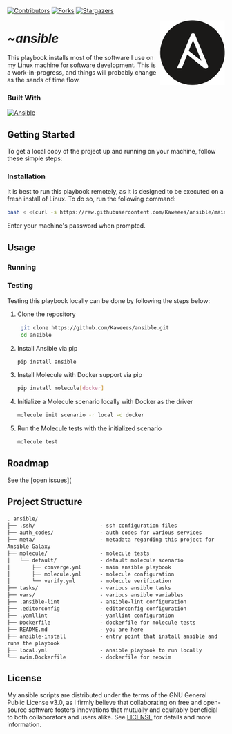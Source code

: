 <!-- PROJECT SHIELDS -->
<!--
*** I'm using markdown "reference style" links for readability.
*** Reference links are enclosed in brackets [ ] instead of parentheses ( ).
*** See the bottom of this document for the declaration of the reference variables
*** for contributors-url, forks-url, etc. This is an optional, concise syntax you may use.
*** https://www.markdownguide.org/basic-syntax/#reference-style-links
-->
<div align="left">

[![Contributors][contributors-shield]][contributors-url]
[![Forks][forks-shield]][forks-url]
[![Stargazers][stars-shield]][stars-url]

</div>

<a href="https://github.com/Kaweees/ansible">
  <source media="(prefers-color-scheme: dark)" srcset="assets/img/ansible-logo-light-mode.png">
  <img alt="Text changing depending on mode. Light: 'Ansible Logo Light Mode' Dark: 'Ansible Logo Dark Mode'" src="assets/img/ansible-logo-dark-mode.png" align="right" width="150">
</a>

<div align="left">
  <h1><em>~ansible</em></h1>
</div>

<!-- ABOUT THE PROJECT -->
This playbook installs most of the software I use on my Linux machine for software development. This is a work-in-progress, and things will probably change as the sands of time flow.

### Built With
[![Ansible][Ansible-shield]][Ansble-url]

<!-- GETTING STARTED -->
## Getting Started

To get a local copy of the project up and running on your machine, follow these simple steps:


### Installation

It is best to run this playbook remotely, as it is designed to be executed on a fresh install of Linux. To do so, run the following command:

```bash
bash < <(curl -s https://raw.githubusercontent.com/Kaweees/ansible/main/ansible-install)
```

Enter your machine's password when prompted.

<!-- USAGE EXAMPLES -->
## Usage

### Running

###  Testing

Testing this playbook locally can be done by following the steps below:

1. Clone the repository
   ```bash
    git clone https://github.com/Kaweees/ansible.git
    cd ansible
    ```
2. Install Ansible via pip
    ```bash
    pip install ansible
    ```
3. Install Molecule with Docker support via pip
    ```bash
    pip install molecule[docker]
    ```
4. Initialize a Molecule scenario locally with Docker as the driver
    ```bash
    molecule init scenario -r local -d docker
    ```
5. Run the Molecule tests with the initialized scenario
    ```bash
    molecule test
    ```

<!-- ROADMAP -->
## Roadmap

See the [open issues](

<!-- PROJECT FILE STRUCTURE -->
## Project Structure

```
. ansible/
├── .ssh/                     - ssh configuration files
├── auth_codes/               - auth codes for various services
├── meta/                     - metadata regarding this project for Ansible Galaxy
├── molecule/                 - molecule tests
│   └── default/              - default molecule scenario
│       ├── converge.yml      - main ansible playbook
│       ├── molecule.yml      - molecule configuration
│       └── verify.yml        - molecule verification
├── tasks/                    - various ansible tasks
├── vars/                     - various ansible variables
├── .ansible-lint             - ansible-lint configuration
├── .editorconfig             - editorconfig configuration
├── .yamllint                 - yamllint configuration
├── Dockerfile                - dockerfile for molecule tests
├── README.md                 - you are here
├── ansible-install           - entry point that install ansible and runs the playbook
├── local.yml                 - ansible playbook to run locally
└── nvim.Dockerfile           - dockerfile for neovim
```

<!-- LICENSE -->
<!-- https://choosealicense.com/ -->
## License

My ansible scripts are distributed under the terms of the GNU General Public License v3.0, as I firmly believe that collaborating on free and open-source software fosters innovations that mutually and equitably beneficial to both collaborators and users alike. See [LICENSE](LICENSE) for details and more information.

<!-- MARKDOWN LINKS & IMAGES -->
<!-- https://www.markdownguide.org/basic-syntax/#reference-style-links -->
[contributors-shield]: https://img.shields.io/github/contributors/Kaweees/ansible.svg?style=for-the-badge
[contributors-url]: https://github.com/Kaweees/ansible/graphs/contributors
[forks-shield]: https://img.shields.io/github/forks/Kaweees/ansible.svg?style=for-the-badge
[forks-url]: https://github.com/Kaweees/ansible/network/members
[stars-shield]: https://img.shields.io/github/stars/Kaweees/ansible.svg?style=for-the-badge
[stars-url]: https://github.com/Kaweees/ansible/stargazers

<!-- MARKDOWN SHIELD BAGDES & LINKS -->
[Ansible-shield]: https://img.shields.io/badge/ansible-%231A1918.svg?style=for-the-badge&logo=ansible&logoColor=FFFFFF&labelColor=222222&color=FFFFFF
[Ansble-url]: https://www.ansble.com
